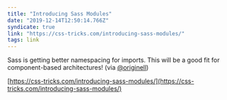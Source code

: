 ```yaml
---
title: "Introducing Sass Modules"
date: "2019-12-14T12:50:14.766Z"
syndicate: true
link: "https://css-tricks.com/introducing-sass-modules/"
tags: link
---
```


Sass is getting better namespacing for imports. This will be a good fit for component-based architectures! (via [@originell](https://twitter.com/originell))

[https://css-tricks.com/introducing-sass-modules/](https://css-tricks.com/introducing-sass-modules/)